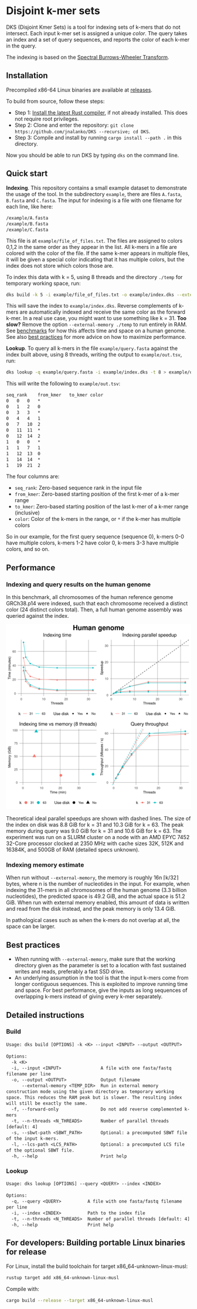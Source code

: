 # Disjoint k-mer sets

DKS (Disjoint Kmer Sets) is a tool for indexing sets of k-mers that do not intersect. Each input k-mer set is assigned a unique *color*. The query takes an index and a set of query sequences, and reports the color of each k-mer in the query.

The indexing is based on the [Spectral Burrows-Wheeler Transform](https://docs.rs/sbwt/latest/sbwt).

## Installation

Precompiled x86-64 Linux binaries are available at [releases](https://github.com/jnalanko/DKS/releases).

To build from source, follow these steps:

* Step 1: [Install the latest Rust compiler](https://rust-lang.org/tools/install), if not already installed. This does not require root privileges.
* Step 2: Clone and enter the repository: `git clone https://github.com/jnalanko/DKS --recursive; cd DKS`.
* Step 3: Compile and install by running `cargo install --path .` in this directory. 

Now you should be able to run DKS by typing `dks` on the command line.

## Quick start

**Indexing**. This repository contains a small example dataset to demonstrate the usage of the tool. In the subdirectory `example`, there are files `A.fasta`, `B.fasta` and `C.fasta`. The input for indexing is a file with one filename for each line, like here:

```
/example/A.fasta
/example/B.fasta
/example/C.fasta
```

This file is at `example/file_of_files.txt`. The files are assigned to colors 0,1,2 in the same order as they appear in the list. All k-mers in a file are colored with the color of the file. If the same k-mer appears in multiple files, it will be given a special color indicating that it has multiple colors, but the index does not store which colors those are.

To index this data with k = 5, using 8 threads and the directory `./temp` for temporary working space, run: 

```bash
dks build -k 5 -i example/file_of_files.txt -o example/index.dks --external-memory ./temp -t 8
```

This will save the index to `example/index.dks`. Reverse complements of k-mers are automatically indexed and receive the same color as the forward k-mer. In a real use case, you might want to use something like k = 31. **Too slow?** Remove the option `--external-memory ./temp` to run entirely in RAM. See [benchmarks](#performance) for how this affects time and space on a human genome. See also [best practices](#best-practices) for more advice on how to maximize performance.

**Lookup**. To query all k-mers in the file `example/query.fasta` against the index built above, using 8 threads, writing the output to `example/out.tsv`, run:

```bash
dks lookup -q example/query.fasta -i example/index.dks -t 8 > example/out.tsv
```

This will write the following to `example/out.tsv`:

```
seq_rank	from_kmer	to_kmer	color
0	0	0	*
0	1	2	0
0	3	3	*
0	4	4	1
0	7	10	2
0	11	11	*
0	12	14	2
1	0	0	*
1	1	7	1
1	12	13	0
1	14	14	*
1	19	21	2
```

The four columns are:

* `seq_rank`: Zero-based sequence rank in the input file
* `from_kmer`: Zero-based starting position of the first k-mer of a k-mer range
* `to_kmer`: Zero-based starting position of the last k-mer of a k-mer range (inclusive)
* `color`: Color of the k-mers in the range, or `*` if the k-mer has multiple colors

So in our example, for the first query sequence (sequence 0), k-mers 0-0 have multiple colors, k-mers 1-2 have color 0, k-mers 3-3 have multiple colors, and so on.

## Performance

### Indexing and query results on the human genome

In this benchmark, all chromosomes of the human reference genome GRCh38.p14 were indexed, such that each chromosome received a distinct color (24 distinct colors total). Then, a full human genome assembly was queried against the index. 

![Benchmark plots](benchmark/benchmarks_combined.png)

Theoretical ideal parallel speedups are shown with dashed lines. The size of the index on disk was 8.8 GiB for k = 31 and 10.3 GiB for k = 63. The peak memory during query was 9.0 GiB for k = 31 and 10.6 GiB for k = 63. The experiment was run on a SLURM cluster on a node with an AMD EPYC 7452 32-Core processor clocked at 2350 MHz with cache sizes 32K, 512K and 16384K, and 500GB of RAM (detailed specs unknown).

### Indexing memory estimate

When run without `--external-memory`, the memory is roughly 16n ⌈k/32⌉ bytes, where n is the number of nucleotides in the input. For example, when indexing the 31-mers in all chromosomes of the human genome (3.3 billion nucleotides), the predicted space is 49.2 GiB, and the actual space is 51.2 GiB. When run with external memory enabled, this amount of data is written and read from the disk instead, and the peak memory is only 13.4 GiB.

In pathological cases such as when the k-mers do not overlap at all, the space can be larger. 

## Best practices 

* When running with `--external-memory`, make sure that the working directory given as the parameter is set to a location with fast sustained writes and reads, preferably a fast SSD drive.
* An underlying assumption in the tool is that the input k-mers come from longer contiguous sequences. This is exploited to improve running time and space. For best performance, give the inputs as long sequences of overlapping k-mers instead of giving every k-mer separately.

## Detailed instructions 

### Build

```
Usage: dks build [OPTIONS] -k <K> --input <INPUT> --output <OUTPUT>

Options:
  -k <K>                            
  -i, --input <INPUT>               A file with one fasta/fastq filename per line
  -o, --output <OUTPUT>             Output filename
      --external-memory <TEMP_DIR>  Run in external memory construction mode using the given directory as temporary working space. This reduces the RAM peak but is slower. The resulting index will still be exactly the same.
  -f, --forward-only                Do not add reverse complemented k-mers
  -t, --n-threads <N_THREADS>       Number of parallel threads [default: 4]
  -s, --sbwt-path <SBWT_PATH>       Optional: a precomputed SBWT file of the input k-mers.
  -l, --lcs-path <LCS_PATH>         Optional: a precomputed LCS file of the optional SBWT file.
  -h, --help                        Print help
```

### Lookup

```
Usage: dks lookup [OPTIONS] --query <QUERY> --index <INDEX>

Options:
  -q, --query <QUERY>          A file with one fasta/fastq filename per line
  -i, --index <INDEX>          Path to the index file
  -t, --n-threads <N_THREADS>  Number of parallel threads [default: 4]
  -h, --help                   Print help
```

## For developers: Building portable Linux binaries for release

For Linux, install the build toolchain for target x86_64-unknown-linux-musl:

```bash
rustup target add x86_64-unknown-linux-musl
```

Compile with:

```bash
cargo build --release --target x86_64-unknown-linux-musl
```

